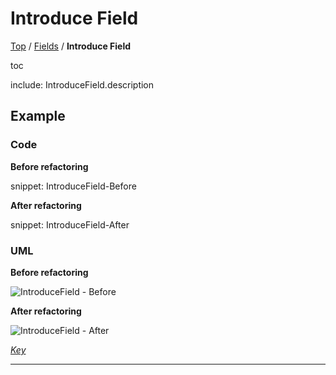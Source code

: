 # Introduce Field

[Top](../README.md) / [Fields](./README.md) / **Introduce Field**

toc

include: IntroduceField.description

## Example

### Code

**Before refactoring**

snippet: IntroduceField-Before

**After refactoring**

snippet: IntroduceField-After

### UML

**Before refactoring**

![IntroduceField - Before](../../uml/Before/Fields/IntroduceField.svg?raw=true)

**After refactoring**

![IntroduceField - After](../../uml/After/Fields/IntroduceField.svg?raw=true)

*[Key](../../uml/Keys/FullKey.svg)*

-----


